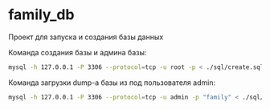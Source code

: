 # family_db

Проект для запуска и создания базы данных

Команда создания базы и админа базы:
```bash
mysql -h 127.0.0.1 -P 3306 --protocol=tcp -u root -p < ./sql/create.sql
```
Команда загрузки dump-a базы из под пользователя admin:
```bash
mysql -h 127.0.0.1 -P 3306 --protocol=tcp -u admin -p "family" < ./sql/db_dump.sql
```
